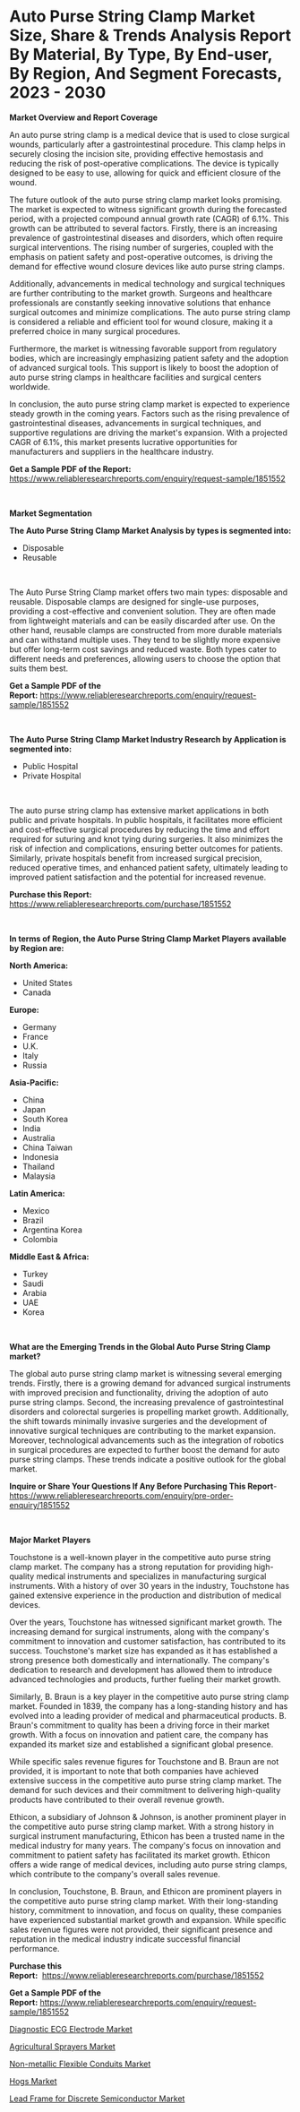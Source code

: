 <p><h1>Auto Purse String Clamp Market Size, Share & Trends Analysis Report By Material, By Type, By End-user, By Region, And Segment Forecasts, 2023 - 2030</h1></p><p><strong>Market Overview and Report Coverage</strong></p>
<p><p>An auto purse string clamp is a medical device that is used to close surgical wounds, particularly after a gastrointestinal procedure. This clamp helps in securely closing the incision site, providing effective hemostasis and reducing the risk of post-operative complications. The device is typically designed to be easy to use, allowing for quick and efficient closure of the wound.</p><p>The future outlook of the auto purse string clamp market looks promising. The market is expected to witness significant growth during the forecasted period, with a projected compound annual growth rate (CAGR) of 6.1%. This growth can be attributed to several factors. Firstly, there is an increasing prevalence of gastrointestinal diseases and disorders, which often require surgical interventions. The rising number of surgeries, coupled with the emphasis on patient safety and post-operative outcomes, is driving the demand for effective wound closure devices like auto purse string clamps.</p><p>Additionally, advancements in medical technology and surgical techniques are further contributing to the market growth. Surgeons and healthcare professionals are constantly seeking innovative solutions that enhance surgical outcomes and minimize complications. The auto purse string clamp is considered a reliable and efficient tool for wound closure, making it a preferred choice in many surgical procedures.</p><p>Furthermore, the market is witnessing favorable support from regulatory bodies, which are increasingly emphasizing patient safety and the adoption of advanced surgical tools. This support is likely to boost the adoption of auto purse string clamps in healthcare facilities and surgical centers worldwide.</p><p>In conclusion, the auto purse string clamp market is expected to experience steady growth in the coming years. Factors such as the rising prevalence of gastrointestinal diseases, advancements in surgical techniques, and supportive regulations are driving the market's expansion. With a projected CAGR of 6.1%, this market presents lucrative opportunities for manufacturers and suppliers in the healthcare industry.</p></p>
<p><strong>Get a Sample PDF of the Report:</strong> <a href="https://www.reliableresearchreports.com/enquiry/request-sample/1851552">https://www.reliableresearchreports.com/enquiry/request-sample/1851552</a></p>
<p>&nbsp;</p>
<p><strong>Market Segmentation</strong></p>
<p><strong>The Auto Purse String Clamp Market Analysis by types is segmented into:</strong></p>
<p><ul><li>Disposable</li><li>Reusable</li></ul></p>
<p>&nbsp;</p>
<p><p>The Auto Purse String Clamp market offers two main types: disposable and reusable. Disposable clamps are designed for single-use purposes, providing a cost-effective and convenient solution. They are often made from lightweight materials and can be easily discarded after use. On the other hand, reusable clamps are constructed from more durable materials and can withstand multiple uses. They tend to be slightly more expensive but offer long-term cost savings and reduced waste. Both types cater to different needs and preferences, allowing users to choose the option that suits them best.</p></p>
<p><strong>Get a Sample PDF of the Report:</strong>&nbsp;<a href="https://www.reliableresearchreports.com/enquiry/request-sample/1851552">https://www.reliableresearchreports.com/enquiry/request-sample/1851552</a></p>
<p>&nbsp;</p>
<p><strong>The Auto Purse String Clamp Market Industry Research by Application is segmented into:</strong></p>
<p><ul><li>Public Hospital</li><li>Private Hospital</li></ul></p>
<p>&nbsp;</p>
<p><p>The auto purse string clamp has extensive market applications in both public and private hospitals. In public hospitals, it facilitates more efficient and cost-effective surgical procedures by reducing the time and effort required for suturing and knot tying during surgeries. It also minimizes the risk of infection and complications, ensuring better outcomes for patients. Similarly, private hospitals benefit from increased surgical precision, reduced operative times, and enhanced patient safety, ultimately leading to improved patient satisfaction and the potential for increased revenue.</p></p>
<p><strong>Purchase this Report:</strong>&nbsp; <a href="https://www.reliableresearchreports.com/purchase/1851552">https://www.reliableresearchreports.com/purchase/1851552</a></p>
<p>&nbsp;</p>
<p><strong>In terms of Region, the Auto Purse String Clamp Market Players available by Region are:</strong></p>
<p>
    <p> <strong> North America: </strong>
        <ul>
            <li>United States</li>
            <li>Canada</li>
        </ul>
        </p> 
    <p> <strong> Europe: </strong>
        <ul>
            <li>Germany</li>
            <li>France</li>
            <li>U.K.</li>
            <li>Italy</li>
            <li>Russia</li>
        </ul>
        </p> 
    <p> <strong> Asia-Pacific: </strong>
        <ul>
            <li>China</li>
            <li>Japan</li>
            <li>South Korea</li>
            <li>India</li>
            <li>Australia</li>
            <li>China Taiwan</li>
            <li>Indonesia</li>
            <li>Thailand</li>
            <li>Malaysia</li>
        </ul>
        </p> 
    <p> <strong> Latin America: </strong>
        <ul>
            <li>Mexico</li>
            <li>Brazil</li>
            <li>Argentina Korea</li>
            <li>Colombia</li>
        </ul>
        </p> 
    <p> <strong> Middle East & Africa: </strong>
        <ul>
            <li>Turkey</li>
            <li>Saudi</li>
            <li>Arabia</li>
            <li>UAE</li>
            <li>Korea</li>
        </ul>
    </p>
    </p>
<p>&nbsp;</p>
<p><strong>What are the Emerging Trends in the Global Auto Purse String Clamp market?</strong></p>
<p><p>The global auto purse string clamp market is witnessing several emerging trends. Firstly, there is a growing demand for advanced surgical instruments with improved precision and functionality, driving the adoption of auto purse string clamps. Second, the increasing prevalence of gastrointestinal disorders and colorectal surgeries is propelling market growth. Additionally, the shift towards minimally invasive surgeries and the development of innovative surgical techniques are contributing to the market expansion. Moreover, technological advancements such as the integration of robotics in surgical procedures are expected to further boost the demand for auto purse string clamps. These trends indicate a positive outlook for the global market.</p></p>
<p><strong>Inquire or Share Your Questions If Any Before Purchasing This Report</strong>- <a href="https://www.reliableresearchreports.com/enquiry/pre-order-enquiry/1851552">https://www.reliableresearchreports.com/enquiry/pre-order-enquiry/1851552</a></p>
<p>&nbsp;</p>
<p><strong>Major Market Players</strong></p>
<p><p>Touchstone is a well-known player in the competitive auto purse string clamp market. The company has a strong reputation for providing high-quality medical instruments and specializes in manufacturing surgical instruments. With a history of over 30 years in the industry, Touchstone has gained extensive experience in the production and distribution of medical devices.</p><p>Over the years, Touchstone has witnessed significant market growth. The increasing demand for surgical instruments, along with the company's commitment to innovation and customer satisfaction, has contributed to its success. Touchstone's market size has expanded as it has established a strong presence both domestically and internationally. The company's dedication to research and development has allowed them to introduce advanced technologies and products, further fueling their market growth.</p><p>Similarly, B. Braun is a key player in the competitive auto purse string clamp market. Founded in 1839, the company has a long-standing history and has evolved into a leading provider of medical and pharmaceutical products. B. Braun's commitment to quality has been a driving force in their market growth. With a focus on innovation and patient care, the company has expanded its market size and established a significant global presence.</p><p>While specific sales revenue figures for Touchstone and B. Braun are not provided, it is important to note that both companies have achieved extensive success in the competitive auto purse string clamp market. The demand for such devices and their commitment to delivering high-quality products have contributed to their overall revenue growth.</p><p>Ethicon, a subsidiary of Johnson & Johnson, is another prominent player in the competitive auto purse string clamp market. With a strong history in surgical instrument manufacturing, Ethicon has been a trusted name in the medical industry for many years. The company's focus on innovation and commitment to patient safety has facilitated its market growth. Ethicon offers a wide range of medical devices, including auto purse string clamps, which contribute to the company's overall sales revenue.</p><p>In conclusion, Touchstone, B. Braun, and Ethicon are prominent players in the competitive auto purse string clamp market. With their long-standing history, commitment to innovation, and focus on quality, these companies have experienced substantial market growth and expansion. While specific sales revenue figures were not provided, their significant presence and reputation in the medical industry indicate successful financial performance.</p></p>
<p><strong>Purchase this Report:</strong>&nbsp;&nbsp;<a href="https://www.reliableresearchreports.com/purchase/1851552">https://www.reliableresearchreports.com/purchase/1851552</a></p>
<p></p>
<p><strong>Get a Sample PDF of the Report:</strong>&nbsp;<a href="https://www.reliableresearchreports.com/enquiry/request-sample/1851552">https://www.reliableresearchreports.com/enquiry/request-sample/1851552</a></p>
<p><p><a href="https://github.com/dzharov81/Market-Research-Report-List-1/blob/main/diagnostic-ecg-electrode-market.md">Diagnostic ECG Electrode Market</a></p><p><a href="https://www.linkedin.com/pulse/decoding-agricultural-sprayers-market-deep-dive-latest-6onbc/">Agricultural Sprayers Market</a></p><p><a href="https://medium.com/@sk99912151/non-metallic-flexible-conduits-market-research-report-its-history-and-forecast-2023-to-2030-7751e246d519">Non-metallic Flexible Conduits Market</a></p><p><a href="https://www.linkedin.com/pulse/hogs-market-research-report-provides-thorough-industry-dkgfc/">Hogs Market</a></p><p><a href="https://medium.com/@sainreportprime/lead-frame-for-discrete-semiconductor-market-insight-market-trends-growth-forecasted-from-2023-367553ce6c65">Lead Frame for Discrete Semiconductor Market</a></p></p>